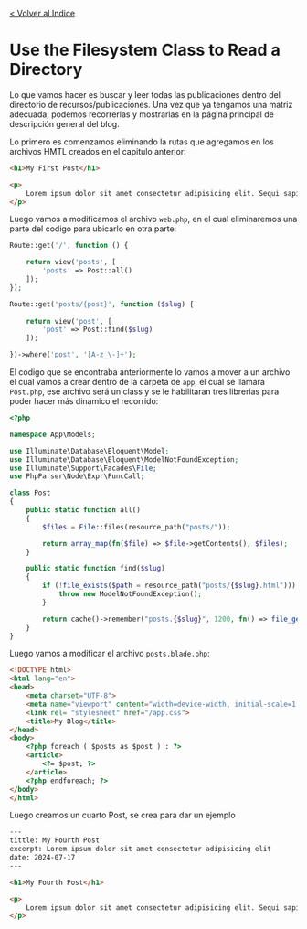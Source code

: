 [< Volver al Indice](/Docs/readme.md/)

# Use the Filesystem Class to Read a Directory

Lo que vamos hacer es buscar y leer todas las publicaciones dentro del directorio de recursos/publicaciones. Una vez que ya tengamos una matriz adecuada, podemos recorrerlas y mostrarlas en la página principal de descripción general del blog.

Lo primero es comenzamos eliminando la rutas que agregamos en los archivos HMTL creados en el capitulo anterior:

```html
<h1>My First Post</h1>

<p>
    Lorem ipsum dolor sit amet consectetur adipisicing elit. Sequi sapiente nesciunt iure, dolore delectus, laudantium qui nihil aperiam cum incidunt odio, asperiores quisquam hic! Maxime voluptatibus quibusdam sit provident optio.
</p>
```

Luego vamos a modificamos el archivo `web.php`, en el cual eliminaremos una parte del codigo para ubicarlo en otra parte:

```php
Route::get('/', function () {

    return view('posts', [
        'posts' => Post::all()
    ]);
});

Route::get('posts/{post}', function ($slug) {
 
    return view('post', [
        'post' => Post::find($slug)
    ]);

})->where('post', '[A-z_\-]+');
```

El codigo que se encontraba anteriormente lo vamos a mover a un archivo el cual vamos a crear dentro de la carpeta de `app`, el cual se llamara `Post.php`, ese archivo será un class y se le habilitaran tres librerias para poder hacer más dinamico el recorrido:

```php
<?php

namespace App\Models;

use Illuminate\Database\Eloquent\Model;
use Illuminate\Database\Eloquent\ModelNotFoundException;
use Illuminate\Support\Facades\File;
use PhpParser\Node\Expr\FuncCall;

class Post
{
    public static function all()
    {
        $files = File::files(resource_path("posts/"));

        return array_map(fn($file) => $file->getContents(), $files);
    }

    public static function find($slug)
    {
        if (!file_exists($path = resource_path("posts/{$slug}.html"))) {
            throw new ModelNotFoundException();
        }

        return cache()->remember("posts.{$slug}", 1200, fn() => file_get_contents($path));
    }
}

```

Luego vamos a modificar el archivo `posts.blade.php`:

```html
<!DOCTYPE html>
<html lang="en">
<head>
    <meta charset="UTF-8">
    <meta name="viewport" content="width=device-width, initial-scale=1.0">
    <link rel= "stylesheet" href="/app.css">
    <title>My Blog</title>
</head>
<body>
    <?php foreach ( $posts as $post ) : ?>
    <article>
        <?= $post; ?>
    </article>
    <?php endforeach; ?>
</body>
</html>
```

Luego creamos un cuarto Post, se crea para dar un ejemplo

```html
---
tittle: My Fourth Post
excerpt: Lorem ipsum dolor sit amet consectetur adipisicing elit
date: 2024-07-17
---

<h1>My Fourth Post</h1>

<p>
    Lorem ipsum dolor sit amet consectetur adipisicing elit. Sequi sapiente nesciunt iure, dolore delectus, laudantium qui nihil aperiam cum incidunt odio, asperiores quisquam hic! Maxime voluptatibus quibusdam sit provident optio.
</p>
```
